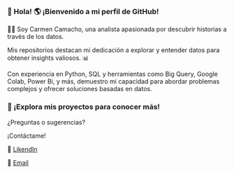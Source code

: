  ### 👋 Hola! :earth_americas: ¡Bienvenido a mi perfil de GitHub! 
 
 :woman_technologist: Soy Carmen Camacho, una analista apasionada por descubrir historias a través de los datos.

Mis repositorios destacan mi dedicación a explorar y entender datos para obtener insights valiosos. :bar_chart:

Con experiencia en Python, SQL y herramientas como Big Query, Google Colab, Power Bi, y más, 
demuestro mi capacidad para abordar problemas complejos y ofrecer soluciones basadas en datos.

### 👀 ¡Explora mis proyectos para conocer más!
       
¿Preguntas o sugerencias?

¡Contáctame!

:diamond_shape_with_a_dot_inside: [LikendIn](https://www.linkedin.com/in/carmen-julia-camacho-espitia-0a26281b0/)

:e-mail: [Email](https://github.com/carmencamacho513)


